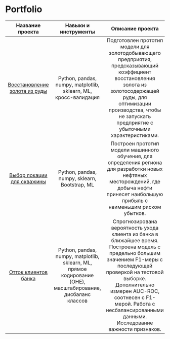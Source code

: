 # Portfolio

Название проекта | Навыки и инструменты | Описание проекта
:-----: | :----: | :-----:
[Восстановление золота из руды](https://github.com/alexsurina/Portfolio/blob/main/gold_recovery.ipynb) | Python, pandas, numpy, matplotlib, sklearn, ML, кросс-валидация | Подготовлен прототип модели для золотодобывающего предприятия, предсказывающий коэффициент восстановления золота из золотосодержащей руды, для оптимизации производства, чтобы не запускать предприятие с убыточными характеристиками.
[Выбор локации для скважины](https://github.com/alexsurina/Portfolio/blob/main/geo.ipynb) | Python, pandas, numpy, sklearn, Bootstrap, ML | Построен прототип модели машинного обучения, для определения региона для разработки новых нефтяных месторождений, где добыча нефти принесет наибольшую прибыль с наименьшим риском убытков. 
[Отток клиентов банка](https://github.com/alexsurina/Portfolio/blob/main/Exited.ipynb) | Python, pandas, numpy, matplotlib, sklearn, ML, прямое кодирование (OHE), масштабирование, дисбаланс классов| Спрогнозирована вероятность ухода клиента из банка в ближайшее время. Построена модель с предельно большим значением F1-меры с последующей проверкой на тестовой выборке. Дополнительно измерен AUC-ROC, соотнесен с F1-мерой. Работа с несбалансированными данными. Исследование важности признаков.
